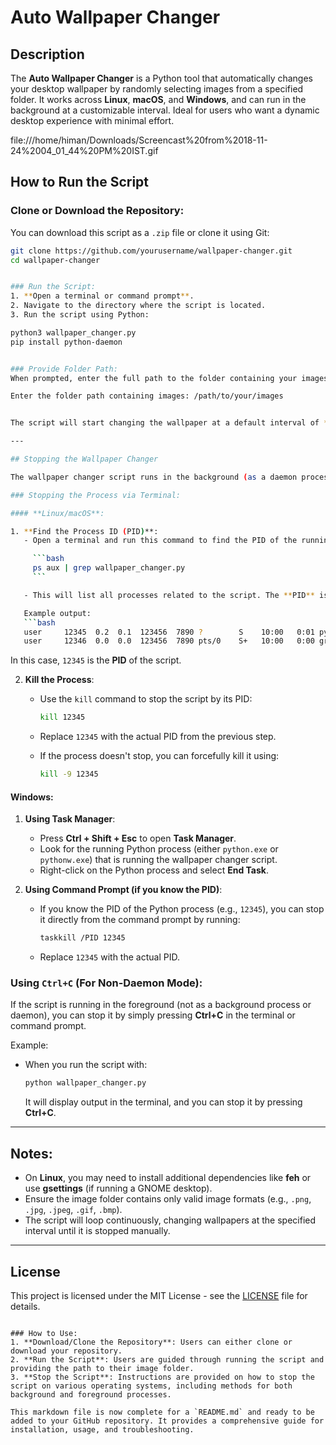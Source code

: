 # Auto Wallpaper Changer

## Description
The **Auto Wallpaper Changer** is a Python tool that automatically changes your desktop wallpaper by randomly selecting images from a specified folder. It works across **Linux**, **macOS**, and **Windows**, and can run in the background at a customizable interval. Ideal for users who want a dynamic desktop experience with minimal effort.

file:///home/himan/Downloads/Screencast%20from%2018-11-24%2004_01_44%20PM%20IST.gif


## How to Run the Script

### Clone or Download the Repository:
You can download this script as a `.zip` file or clone it using Git:

```bash
git clone https://github.com/yourusername/wallpaper-changer.git
cd wallpaper-changer


### Run the Script:
1. **Open a terminal or command prompt**.
2. Navigate to the directory where the script is located.
3. Run the script using Python:

python3 wallpaper_changer.py
pip install python-daemon


### Provide Folder Path:
When prompted, enter the full path to the folder containing your images. For example:

Enter the folder path containing images: /path/to/your/images


The script will start changing the wallpaper at a default interval of **5 seconds**. You can modify this interval by editing the script if desired.

---

## Stopping the Wallpaper Changer

The wallpaper changer script runs in the background (as a daemon process on **Linux/macOS** or using a thread on **Windows**). To stop the script, you can use the following methods based on your operating system.

### Stopping the Process via Terminal:

#### **Linux/macOS**:

1. **Find the Process ID (PID)**:
   - Open a terminal and run this command to find the PID of the running wallpaper changer script:

     ```bash
     ps aux | grep wallpaper_changer.py
     ```

   - This will list all processes related to the script. The **PID** is the number in the second column.

   Example output:
   ```bash
   user     12345  0.2  0.1  123456  7890 ?        S    10:00   0:01 python3 wallpaper_changer.py
   user     12346  0.0  0.0  123456  7890 pts/0    S+   10:00   0:00 grep --color=auto wallpaper_changer.py
   ```
   In this case, `12345` is the **PID** of the script.

2. **Kill the Process**:
   - Use the `kill` command to stop the script by its PID:

     ```bash
     kill 12345
     ```

   - Replace `12345` with the actual PID from the previous step.
   
   - If the process doesn't stop, you can forcefully kill it using:

     ```bash
     kill -9 12345
     ```

#### **Windows**:

1. **Using Task Manager**:
   - Press **Ctrl + Shift + Esc** to open **Task Manager**.
   - Look for the running Python process (either `python.exe` or `pythonw.exe`) that is running the wallpaper changer script.
   - Right-click on the Python process and select **End Task**.

2. **Using Command Prompt (if you know the PID)**:
   - If you know the PID of the Python process (e.g., `12345`), you can stop it directly from the command prompt by running:

     ```bash
     taskkill /PID 12345
     ```

   - Replace `12345` with the actual PID.

### Using `Ctrl+C` (For Non-Daemon Mode):
If the script is running in the foreground (not as a background process or daemon), you can stop it by simply pressing **Ctrl+C** in the terminal or command prompt.

Example:
- When you run the script with:

  ```bash
  python wallpaper_changer.py
  ```

  It will display output in the terminal, and you can stop it by pressing **Ctrl+C**.

---

## Notes:
- On **Linux**, you may need to install additional dependencies like **feh** or use **gsettings** (if running a GNOME desktop).
- Ensure the image folder contains only valid image formats (e.g., `.png`, `.jpg`, `.jpeg`, `.gif`, `.bmp`).
- The script will loop continuously, changing wallpapers at the specified interval until it is stopped manually.

---

## License

This project is licensed under the MIT License - see the [LICENSE](LICENSE) file for details.
```

### How to Use:
1. **Download/Clone the Repository**: Users can either clone or download your repository.
2. **Run the Script**: Users are guided through running the script and providing the path to their image folder.
3. **Stop the Script**: Instructions are provided on how to stop the script on various operating systems, including methods for both background and foreground processes.

This markdown file is now complete for a `README.md` and ready to be added to your GitHub repository. It provides a comprehensive guide for installation, usage, and troubleshooting.
